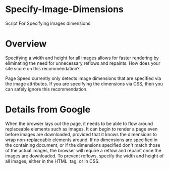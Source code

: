 # Specify-Image-Dimensions
Script For Specifying images dimensions

# Overview

Specifying a width and height for all images allows for faster rendering by eliminating the need for unnecessary reflows and repaints.
How does your site score on this recommendation?

Page Speed currently only detects image dimensions that are specified via the image attributes. If you are specifying the dimensions via CSS, then you can safely ignore this recommendation.

# Details from Google

When the browser lays out the page, it needs to be able to flow around replaceable elements such as images. It can begin to render a page even before images are downloaded, provided that it knows the dimensions to wrap non-replaceable elements around. If no dimensions are specified in the containing document, or if the dimensions specified don't match those of the actual images, the browser will require a reflow and repaint once the images are downloaded. To prevent reflows, specify the width and height of all images, either in the HTML <img> tag, or in CSS.
